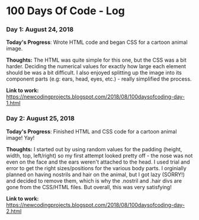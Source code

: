 # 100 Days Of Code - Log

### Day 1: August 24, 2018

**Today's Progress**: Wrote HTML code and began CSS for a cartoon animal image.

**Thoughts:** The HTML was quite simple for this one, but the CSS was a bit harder. Deciding the numerical values for exactly how large each element should be was a bit difficult. I also enjoyed splitting up the image into its component parts (e.g: ears, head, eyes, etc.) - really simplified the process.   

**Link to work:** https://newcodingprojects.blogspot.com/2018/08/100daysofcoding-day-1.html

### Day 2: August 25, 2018

**Today's Progress**: Finished HTML and CSS code for a cartoon animal image! Yay!

**Thoughts:** I started out by using random values for the padding (height, width, top, left/right) so my first attempt looked pretty off - the nose was not even on the face and the ears weren't attached to the head. I used trial and error to get the right sizes/positions for the various body parts. I orginially planned on having nostrils and hair on the animal, but I got lazy (SORRY!) and decided to remove them, which is why the .nostril and .hair divs are gone from the CSS/HTML files. But overall, this was very satisfying!

**Link to work:** https://newcodingprojects.blogspot.com/2018/08/100daysofcoding-day-2.html
